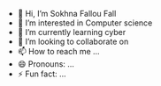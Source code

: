 - 👋 Hi, I’m Sokhna Fallou Fall
- 👀 I’m interested in Computer science
- 🌱 I’m currently learning cyber
- 💞️ I’m looking to collaborate on 
- 📫 How to reach me ...
- 😄 Pronouns: ...
- ⚡ Fun fact: ...

<!---
FadyShuu/FadyShuu is a ✨ special ✨ repository because its `README.md` (this file) appears on your GitHub profile.
You can click the Preview link to take a look at your changes.
--->
